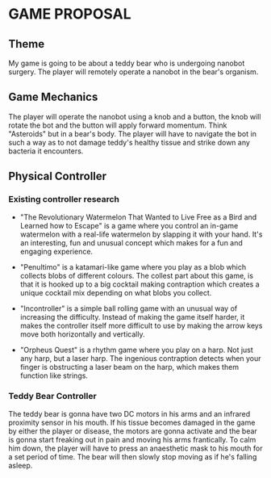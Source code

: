 # GAME PROPOSAL

## Theme
My game is going to be about a teddy bear who is undergoing nanobot surgery. The player will remotely operate a nanobot in the bear's organism. 

## Game Mechanics
The player will operate the nanobot using a knob and a button, the knob will rotate the bot and the button will apply forward momentum. Think "Asteroids" but in a bear's body. The player will have to navigate the bot in such a way as to not damage teddy's healthy tissue and strike down any bacteria it encounters.

## Physical Controller

### Existing controller research
- "The Revolutionary Watermelon That Wanted to Live Free as a Bird and Learned how to Escape" is a game where you control an in-game watermelon with a real-life watermelon by slapping it with your hand. It's an interesting, fun and unusual concept which makes for a fun and engaging experience.

- "Penultimo" is a katamari-like game where you play as a blob which collects blobs of different colours. The collest part about this game, is that it is hooked up to a big cocktail making contraption which creates a unique cocktail mix depending on what blobs you collect.

- "Incontroller" is a simple ball rolling game with an unusual way of increasing the difficulty. Instead of making the game itself harder, it makes the controller itself more difficult to use by making the arrow keys move both horizontally and vertically.

- "Orpheus Quest" is a rhythm game where you play on a harp. Not just any harp, but a laser harp. The ingenious contraption detects when your finger is obstructing a laser beam on the harp, which makes them function like strings.

### Teddy Bear Controller
The teddy bear is gonna have two DC motors in his arms and an infrared proximity sensor in his mouth. If his tissue becomes damaged in the game by either the player or disease, the motors are gonna activate and the bear is gonna start freaking out in pain and moving his arms frantically. To calm him down, the player will have to press an anaesthetic mask to his mouth for a set period of time. The bear will then slowly stop moving as if he's falling asleep.
